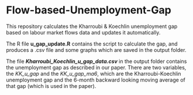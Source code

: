 # Flow-based-Unemployment-Gap
This repository calculates the Kharroubi &amp; Koechlin unemployment gap based on labour market flows data and updates it automatically.

The R file **u_gap_update.R** contains the script to calculate the gap, and produces a .csv file and some graphs which are saved in the output folder.

The file ***Kharroubi_Koechlin_u_gap_data.csv*** in the output folder contains the unemployment gap as described in our paper. There are two variables, the *KK_u_gap* and the *KK_u_gap_ma6*, which are the Kharroubi-Koechlin unemployment gap and the 6-month backward looking moving average of that gap (which is used in the paper).
